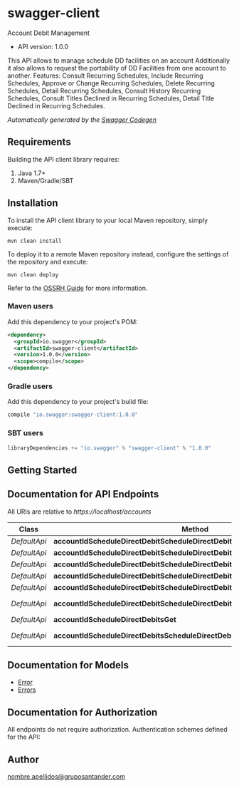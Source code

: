 # swagger-client

Account  Debit Management
- API version: 1.0.0

This API allows to manage schedule DD facilities on an account Additionally it also allows to request the portability of DD Facilities from one account to another. Features: Consult Recurring Schedules, Include Recurring Schedules, Approve or Change Recurring Schedules, Delete Recurring Schedules, Detail Recurring Schedules, Consult History Recurring Schedules, Consult Titles Declined in Recurring Schedules, Detail Title Declined in Recurring Schedules.


*Automatically generated by the [Swagger Codegen](https://github.com/swagger-api/swagger-codegen)*

## Requirements

Building the API client library requires:
1. Java 1.7+
2. Maven/Gradle/SBT

## Installation

To install the API client library to your local Maven repository, simply execute:

```shell
mvn clean install
```

To deploy it to a remote Maven repository instead, configure the settings of the repository and execute:

```shell
mvn clean deploy
```

Refer to the [OSSRH Guide](http://central.sonatype.org/pages/ossrh-guide.html) for more information.

### Maven users

Add this dependency to your project's POM:

```xml
<dependency>
  <groupId>io.swagger</groupId>
  <artifactId>swagger-client</artifactId>
  <version>1.0.0</version>
  <scope>compile</scope>
</dependency>
```

### Gradle users

Add this dependency to your project's build file:

```groovy
compile "io.swagger:swagger-client:1.0.0"
```

### SBT users

```scala
libraryDependencies += "io.swagger" % "swagger-client" % "1.0.0"
```

## Getting Started

## Documentation for API Endpoints

All URIs are relative to *https://localhost/accounts*

Class | Method | HTTP request | Description
------------ | ------------- | ------------- | -------------
*DefaultApi* | **accountIdScheduleDirectDebitScheduleDirectDebitIdDelete** | **DELETE** /{account_id}/schedule_direct_debit/{schedule_direct_debit_id} | 
*DefaultApi* | **accountIdScheduleDirectDebitScheduleDirectDebitIdGet** | **GET** /{account_id}/schedule_direct_debit/{schedule_direct_debit_id} | 
*DefaultApi* | **accountIdScheduleDirectDebitScheduleDirectDebitIdPatch** | **PATCH** /{account_id}/schedule_direct_debit/{schedule_direct_debit_id} | 
*DefaultApi* | **accountIdScheduleDirectDebitScheduleDirectDebitIdTitlesGet** | **GET** /{account_id}/schedule_direct_debit/{schedule_direct_debit_id} /titles | 
*DefaultApi* | **accountIdScheduleDirectDebitScheduleDirectDebitIdTitlesTitleIdGet** | **GET** /{account_id}/schedule_direct_debit/{schedule_direct_debit_id} /titles/{title_id} | 
*DefaultApi* | **accountIdScheduleDirectDebitScheduleDirectDebitIdTitlesTitleIdRefuseTittlePost** | **POST** /{account_id}/schedule_direct_debit/{schedule_direct_debit_id} /titles/{title_id}/refuse_tittle | 
*DefaultApi* | **accountIdScheduleDirectDebitsGet** | **GET** /{account_id}/schedule_direct_debits | 
*DefaultApi* | **accountIdScheduleDirectDebitsScheduleDirectDebitIdApproveScheduleDdPost** | **POST** /{account_id}/schedule_direct_debits/{schedule_direct_debit_id}/approve_schedule_dd | 


## Documentation for Models

 - [Error](Error.md)
 - [Errors](Errors.md)


## Documentation for Authorization

All endpoints do not require authorization.
Authentication schemes defined for the API:

## Author

nombre.apellidos@gruposantander.com
